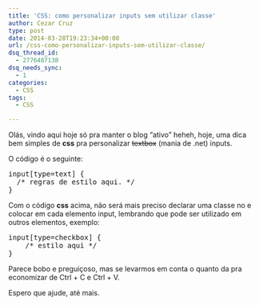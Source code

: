 ```yaml
---
title: 'CSS: como personalizar inputs sem utilizar classe'
author: Cezar Cruz
type: post
date: 2014-03-28T19:23:34+00:00
url: /css-como-personalizar-inputs-sem-utilizar-classe/
dsq_thread_id:
  - 2776487138
dsq_needs_sync:
  - 1
categories:
  - CSS
tags:
  - CSS

---
```

Olás, vindo aqui hoje só pra manter o blog &#8220;ativo&#8221; heheh, hoje, uma dica bem simples de **css** pra personalizar <del>textbox</del> (mania de .net) inputs.

O código é o seguinte:

<pre class="lang:css decode:true">input[type=text] {
  /* regras de estilo aqui. */
}</pre>

Com o código **css** acima, não será mais preciso declarar uma classe no e colocar em cada elemento input, lembrando que pode ser utilizado em outros elementos, exemplo:

<pre class="lang:css decode:true">input[type=checkbox] {
    /* estilo aqui */
}</pre>

Parece bobo e preguiçoso, mas se levarmos em conta o quanto da pra economizar de Ctrl + C e Ctrl + V.

Espero que ajude, até mais.